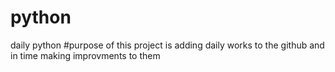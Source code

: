 # python
daily python 
#purpose of this project is adding daily works to the github and in time making improvments to them
